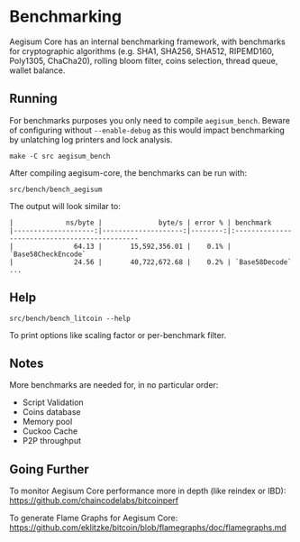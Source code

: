 Benchmarking
============

Aegisum Core has an internal benchmarking framework, with benchmarks
for cryptographic algorithms (e.g. SHA1, SHA256, SHA512, RIPEMD160, Poly1305, ChaCha20), rolling bloom filter, coins selection,
thread queue, wallet balance.

Running
---------------------

For benchmarks purposes you only need to compile `aegisum_bench`. Beware of configuring without `--enable-debug` as this would impact
benchmarking by unlatching log printers and lock analysis.

    make -C src aegisum_bench

After compiling aegisum-core, the benchmarks can be run with:

    src/bench/bench_aegisum

The output will look similar to:
```
|             ns/byte |              byte/s | error % | benchmark
|--------------------:|--------------------:|--------:|:----------------------------------------------
|               64.13 |       15,592,356.01 |    0.1% | `Base58CheckEncode`
|               24.56 |       40,722,672.68 |    0.2% | `Base58Decode`
...
```

Help
---------------------

    src/bench/bench_litcoin --help

To print options like scaling factor or per-benchmark filter.

Notes
---------------------
More benchmarks are needed for, in no particular order:
- Script Validation
- Coins database
- Memory pool
- Cuckoo Cache
- P2P throughput

Going Further
--------------------

To monitor Aegisum Core performance more in depth (like reindex or IBD): https://github.com/chaincodelabs/bitcoinperf

To generate Flame Graphs for Aegisum Core: https://github.com/eklitzke/bitcoin/blob/flamegraphs/doc/flamegraphs.md
